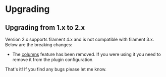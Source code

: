 # Upgrading

## Upgrading from 1.x to 2.x

Version 2.x supports filament 4.x and is not compatible with filament 3.x. Below are the breaking changes:

- The [columns](https://github.com/DutchCodingCompany/filament-developer-logins/tree/1.10.0?tab=readme-ov-file#columns) feature has been removed. If you were using it you need to remove it from the plugin configuration.

That's it! If you find any bugs please let me know.